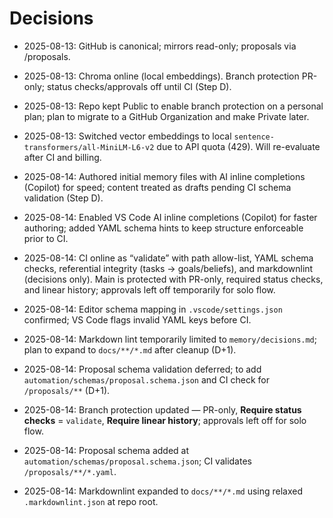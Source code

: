 # Decisions

- 2025-08-13: GitHub is canonical; mirrors read-only; proposals via /proposals.

- 2025-08-13: Chroma online (local embeddings). Branch protection PR-only;
  status checks/approvals off until CI (Step D).

- 2025-08-13: Repo kept Public to enable branch protection on a personal plan;
  plan to migrate to a GitHub Organization and make Private later.

- 2025-08-13: Switched vector embeddings to local
  `sentence-transformers/all-MiniLM-L6-v2` due to API quota (429). Will
  re-evaluate after CI and billing.

- 2025-08-14: Authored initial memory files with AI inline completions (Copilot)
  for speed; content treated as drafts pending CI schema validation (Step D).

- 2025-08-14: Enabled VS Code AI inline completions (Copilot) for faster
  authoring; added YAML schema hints to keep structure enforceable prior to CI.

- 2025-08-14: CI online as “validate” with path allow-list, YAML schema checks,
  referential integrity (tasks → goals/beliefs), and markdownlint (decisions
  only). Main is protected with PR-only, required status checks, and linear
  history; approvals left off temporarily for solo flow.

- 2025-08-14: Editor schema mapping in `.vscode/settings.json` confirmed; VS
  Code flags invalid YAML keys before CI.

- 2025-08-14: Markdown lint temporarily limited to `memory/decisions.md`; plan
  to expand to `docs/**/*.md` after cleanup (D+1).

- 2025-08-14: Proposal schema validation deferred; to add
  `automation/schemas/proposal.schema.json` and CI check for `/proposals/**`
  (D+1).

- 2025-08-14: Branch protection updated — PR-only, **Require status checks** =
  `validate`, **Require linear history**; approvals left off for solo flow.

- 2025-08-14: Proposal schema added at
  `automation/schemas/proposal.schema.json`; CI validates
  `/proposals/**/*.yaml`.

- 2025-08-14: Markdownlint expanded to `docs/**/*.md` using relaxed
  `.markdownlint.json` at repo root.
